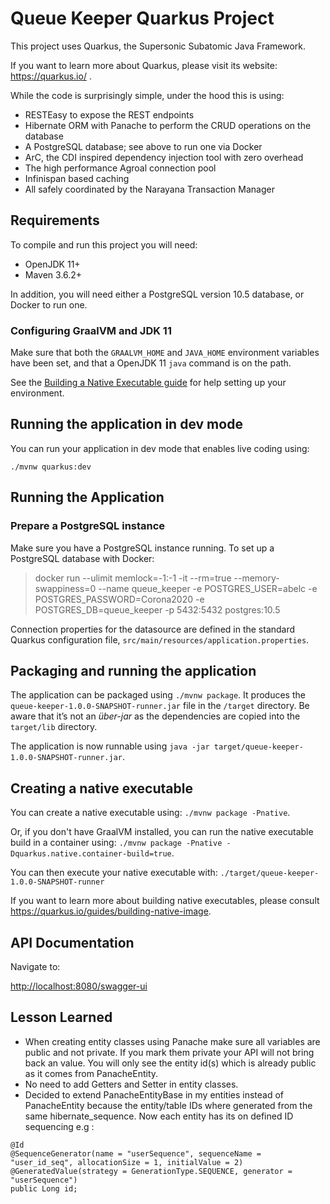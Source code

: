 # Queue Keeper Quarkus Project

This project uses Quarkus, the Supersonic Subatomic Java Framework.

If you want to learn more about Quarkus, please visit its website: https://quarkus.io/ .

While the code is surprisingly simple, under the hood this is using:
 - RESTEasy to expose the REST endpoints
 - Hibernate ORM with Panache to perform the CRUD operations on the database
 - A PostgreSQL database; see above to run one via Docker
 - ArC, the CDI inspired dependency injection tool with zero overhead
 - The high performance Agroal connection pool
 - Infinispan based caching
 - All safely coordinated by the Narayana Transaction Manager

## Requirements

To compile and run this project you will need:

- OpenJDK 11+
- Maven 3.6.2+

In addition, you will need either a PostgreSQL version 10.5 database, or Docker to run one.

### Configuring GraalVM and JDK 11

Make sure that both the `GRAALVM_HOME` and `JAVA_HOME` environment variables have
been set, and that a OpenJDK 11 `java` command is on the path.

See the [Building a Native Executable guide](https://quarkus.io/guides/building-native-image)
for help setting up your environment.

## Running the application in dev mode

You can run your application in dev mode that enables live coding using:
```
./mvnw quarkus:dev
```
## Running the Application

### Prepare a PostgreSQL instance

Make sure you have a PostgreSQL instance running. To set up a PostgreSQL database with Docker:

> docker run --ulimit memlock=-1:-1 -it --rm=true --memory-swappiness=0 --name queue_keeper -e POSTGRES_USER=abelc -e POSTGRES_PASSWORD=Corona2020 -e POSTGRES_DB=queue_keeper -p 5432:5432 postgres:10.5

Connection properties for the datasource are defined in the standard Quarkus configuration file,
`src/main/resources/application.properties`.

## Packaging and running the application

The application can be packaged using `./mvnw package`.
It produces the `queue-keeper-1.0.0-SNAPSHOT-runner.jar` file in the `/target` directory.
Be aware that it’s not an _über-jar_ as the dependencies are copied into the `target/lib` directory.

The application is now runnable using `java -jar target/queue-keeper-1.0.0-SNAPSHOT-runner.jar`.

## Creating a native executable

You can create a native executable using: `./mvnw package -Pnative`.

Or, if you don't have GraalVM installed, you can run the native executable build in a container using: `./mvnw package -Pnative -Dquarkus.native.container-build=true`.

You can then execute your native executable with: `./target/queue-keeper-1.0.0-SNAPSHOT-runner`

If you want to learn more about building native executables, please consult https://quarkus.io/guides/building-native-image.

## API Documentation
Navigate to:

<http://localhost:8080/swagger-ui>

## Lesson Learned
* When creating entity classes using Panache make sure all variables are public and not private. If you mark them private your API will not bring back an value. You will only see the entity id(s) which is already public as it comes from PanacheEntity.
* No need to add Getters and Setter in entity classes.
* Decided to extend PanacheEntityBase in my entities instead of PanacheEntity because the entity/table IDs where generated from the same hibernate_sequence. Now each entity has its on defined ID sequencing e.g :

```
@Id
@SequenceGenerator(name = "userSequence", sequenceName = "user_id_seq", allocationSize = 1, initialValue = 2)
@GeneratedValue(strategy = GenerationType.SEQUENCE, generator = "userSequence")
public Long id;
```

   